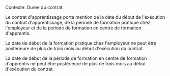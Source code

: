 Contexte: Durée du contrat.

Le contrat d'apprentissage porte mention de la date du début de l'exécution du contrat d'apprentissage, de la période de formation pratique chez l'employeur et de la période de formation en centre de formation d'apprentis.

La date de début de la formation pratique chez l'employeur ne peut être postérieure de plus de trois mois au début d'exécution du contrat.

La date de début de la période de formation en centre de formation d'apprentis ne peut être postérieure de plus de trois mois au début d'exécution du contrat.